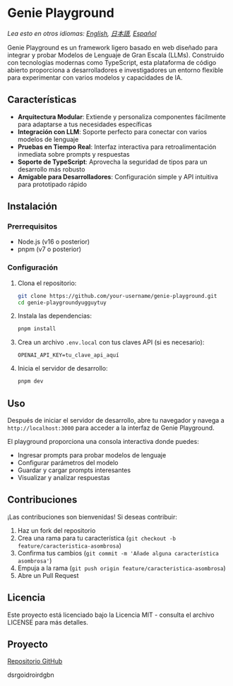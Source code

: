 # Genie Playground

*Lea esto en otros idiomas: [English](README.md), [日本語](README.ja.md), [Español](README.es.md)*

Genie Playground es un framework ligero basado en web diseñado para integrar y probar Modelos de Lenguaje de Gran Escala (LLMs). Construido con tecnologías modernas como TypeScript, esta plataforma de código abierto proporciona a desarrolladores e investigadores un entorno flexible para experimentar con varios modelos y capacidades de IA.

## Características

- **Arquitectura Modular**: Extiende y personaliza componentes fácilmente para adaptarse a tus necesidades específicas
- **Integración con LLM**: Soporte perfecto para conectar con varios modelos de lenguaje
- **Pruebas en Tiempo Real**: Interfaz interactiva para retroalimentación inmediata sobre prompts y respuestas
- **Soporte de TypeScript**: Aprovecha la seguridad de tipos para un desarrollo más robusto
- **Amigable para Desarrolladores**: Configuración simple y API intuitiva para prototipado rápido

## Instalación

### Prerrequisitos

- Node.js (v16 o posterior)
- pnpm (v7 o posterior)

### Configuración

1. Clona el repositorio:
   ```bash
   git clone https://github.com/your-username/genie-playground.git
   cd genie-playgroundyugguytuy
   ```

2. Instala las dependencias:
   ```bash
   pnpm install
   ```

3. Crea un archivo `.env.local` con tus claves API (si es necesario):
   ```
   OPENAI_API_KEY=tu_clave_api_aquí
   ```

4. Inicia el servidor de desarrollo:
   ```bash
   pnpm dev
   ```

## Uso

Después de iniciar el servidor de desarrollo, abre tu navegador y navega a `http://localhost:3000` para acceder a la interfaz de Genie Playground.

El playground proporciona una consola interactiva donde puedes:
- Ingresar prompts para probar modelos de lenguaje
- Configurar parámetros del modelo
- Guardar y cargar prompts interesantes
- Visualizar y analizar respuestas

## Contribuciones

¡Las contribuciones son bienvenidas! Si deseas contribuir:

1. Haz un fork del repositorio
2. Crea una rama para tu característica (`git checkout -b feature/caracteristica-asombrosa`)
3. Confirma tus cambios (`git commit -m 'Añade alguna característica asombrosa'`)
4. Empuja a la rama (`git push origin feature/caracteristica-asombrosa`)
5. Abre un Pull Request

## Licencia

Este proyecto está licenciado bajo la Licencia MIT - consulta el archivo LICENSE para más detalles.

## Proyecto

[Repositorio GitHub](https://github.com/your-username/genie-playground)

dsrgoidroirdgbn

